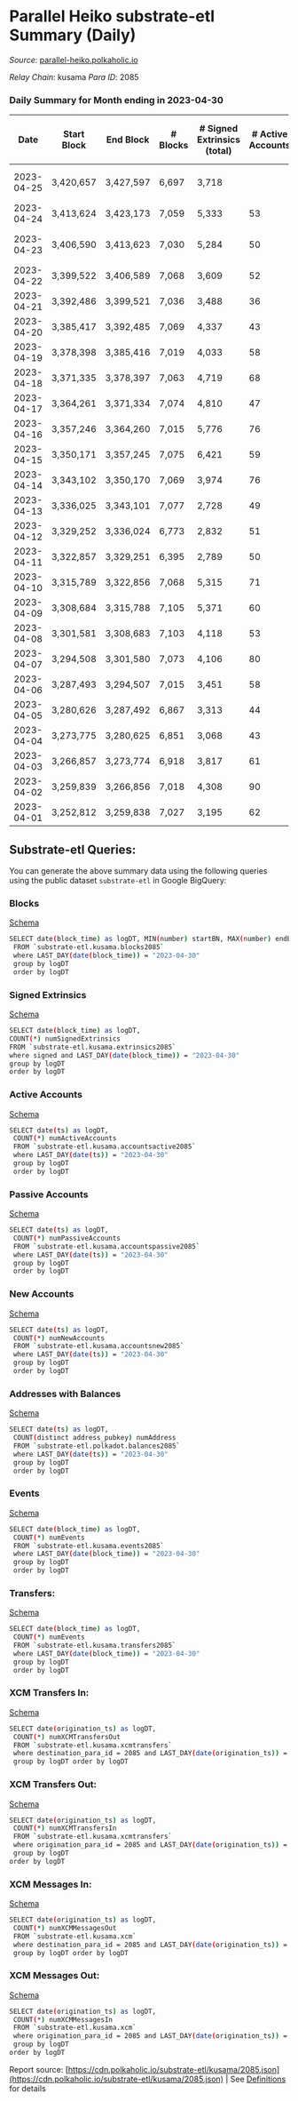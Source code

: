 # Parallel Heiko substrate-etl Summary (Daily)

_Source_: [parallel-heiko.polkaholic.io](https://parallel-heiko.polkaholic.io)

*Relay Chain*: kusama
*Para ID*: 2085



### Daily Summary for Month ending in 2023-04-30


| Date | Start Block | End Block | # Blocks  | # Signed Extrinsics (total) | # Active Accounts | # Passive | # New | # Addresses with Balances | # Events | # Transfers | # XCM Transfers In | # XCM Transfers Out | # XCM In | # XCM Out | Issues | 
| ---- | ----------- | --------- | --------  | --------------------------- | ----------------- | --------- | ----- | ------------------------- | -------- | ----------- | ------------------ | ------------------- | -------- | --------- | ------ |
| 2023-04-25 | 3,420,657 | 3,427,597 | 6,697  | 3,718 |  |  |  |  | 32,047 | 118  | 14 ($897.84) | 9 ($631.25) |  |  | 244 missing (3.52%) |
| 2023-04-24 | 3,413,624 | 3,423,173 | 7,059  | 5,333 | 53 | 11 | 3 | 24,359 | 41,596 | 232  | 22 ($5,082.05) | 23 ($1,666.87) | 23 | 32 |  |
| 2023-04-23 | 3,406,590 | 3,413,623 | 7,030  | 5,284 | 50 | 11 | 1 | 24,356 | 41,295 | 134  | 13 ($1,802.36) | 12 ($8,653.39) | 17 | 24 | 4 missing (0.06%) |
| 2023-04-22 | 3,399,522 | 3,406,589 | 7,068  | 3,609 | 52 |  | 2 | 24,355 | 32,899 | 175  | 19 ($1,834.59) | 23 ($9,491.62) | 22 | 36 |  |
| 2023-04-21 | 3,392,486 | 3,399,521 | 7,036  | 3,488 | 36 | 9 |  | 24,353 | 32,262 | 217  | 16 ($1,682.01) | 17 ($1,713.76) | 17 | 20 |  |
| 2023-04-20 | 3,385,417 | 3,392,485 | 7,069  | 4,337 | 43 |  | 1 | 24,353 | 36,402 | 161  | 18 ($1,481.30) | 18 ($1,373.16) | 19 | 19 |  |
| 2023-04-19 | 3,378,398 | 3,385,416 | 7,019  | 4,033 | 58 |  | 1 | 24,352 | 35,051 | 247  | 8 ($647.05) | 10 ($4,182.31) | 12 | 14 |  |
| 2023-04-18 | 3,371,335 | 3,378,397 | 7,063  | 4,719 | 68 |  | 1 | 24,351 | 39,473 | 475  | 32 ($1,978.75) | 48 ($9,960.07) | 47 | 51 |  |
| 2023-04-17 | 3,364,261 | 3,371,334 | 7,074  | 4,810 | 47 |  | 1 | 24,350 | 39,158 | 201  | 8 ($311.48) | 16 ($1,114.14) | 15 | 24 |  |
| 2023-04-16 | 3,357,246 | 3,364,260 | 7,015  | 5,776 | 76 |  | 2 | 24,349 | 44,742 | 414  | 41 ($2,027.60) | 65 ($9,031.90) | 53 | 77 |  |
| 2023-04-15 | 3,350,171 | 3,357,245 | 7,075  | 6,421 | 59 |  |  | 24,359 | 48,231 | 557  | 40 ($1,992.74) | 71 ($7,719.46) | 55 | 75 |  |
| 2023-04-14 | 3,343,102 | 3,350,170 | 7,069  | 3,974 | 76 |  | 1 | 24,359 | 36,404 | 641  | 62 ($4,416.05) | 78 ($8,994.57) | 79 | 89 |  |
| 2023-04-13 | 3,336,025 | 3,343,101 | 7,077  | 2,728 | 49 |  |  | 24,358 | 28,456 | 204  | 9 ($264.48) | 24 ($5,897.15) | 18 | 33 |  |
| 2023-04-12 | 3,329,252 | 3,336,024 | 6,773  | 2,832 | 51 |  | 1 | 24,358 | 28,519 | 202  | 11 ($376.62) | 21 ($2,684.45) | 17 | 25 |  |
| 2023-04-11 | 3,322,857 | 3,329,251 | 6,395  | 2,789 | 50 |  | 3 | 24,357 | 27,493 | 132  | 8 ($211.80) | 13 ($7,193.22) | 16 | 15 |  |
| 2023-04-10 | 3,315,789 | 3,322,856 | 7,068  | 5,315 | 71 |  |  | 24,354 | 42,749 | 577  | 42 ($2,286.92) | 70 ($12,218.05) | 77 | 74 |  |
| 2023-04-09 | 3,308,684 | 3,315,788 | 7,105  | 5,371 | 60 |  |  | 24,354 | 43,410 | 632  | 71 ($3,192.68) | 83 ($12,161.53) | 81 | 86 |  |
| 2023-04-08 | 3,301,581 | 3,308,683 | 7,103  | 4,118 | 53 |  | 1 | 24,354 | 35,962 | 329  | 17 ($745.18) | 33 ($5,577.66) | 20 | 35 |  |
| 2023-04-07 | 3,294,508 | 3,301,580 | 7,073  | 4,106 | 80 |  | 1 | 24,353 | 37,290 | 744  | 91 ($6,285.60) | 115 ($49,383.57) | 98 | 117 |  |
| 2023-04-06 | 3,287,493 | 3,294,507 | 7,015  | 3,451 | 58 |  | 2 | 24,352 | 32,404 | 352  | 18 ($1,917.62) | 22 ($5,444.76) | 19 | 23 |  |
| 2023-04-05 | 3,280,626 | 3,287,492 | 6,867  | 3,313 | 44 |  | 1 | 24,351 | 31,124 | 226  | 6 ($913.57) | 15 ($1,713.99) | 10 | 18 |  |
| 2023-04-04 | 3,273,775 | 3,280,625 | 6,851  | 3,068 | 43 |  |  | 24,350 | 29,582 | 97  | 1 ($35.42) | 6 ($385.62) | 2 | 6 |  |
| 2023-04-03 | 3,266,857 | 3,273,774 | 6,918  | 3,817 | 61 |  | 3 | 24,350 | 34,480 | 492  | 21 ($40,994.27) | 24 ($1,874.14) | 27 | 30 |  |
| 2023-04-02 | 3,259,839 | 3,266,856 | 7,018  | 4,308 | 90 |  | 4 | 24,347 | 38,044 | 789  | 91 ($12,065.87) | 62 ($8,305.02) | 94 | 65 |  |
| 2023-04-01 | 3,252,812 | 3,259,838 | 7,027  | 3,195 | 62 |  | 1 | 24,343 | 30,981 | 214  | 11 ($1,472.15) | 19 ($3,079.30) | 14 | 22 |  |

## Substrate-etl Queries:
You can generate the above summary data using the following queries using the public dataset `substrate-etl` in Google BigQuery:


### Blocks 

[Schema](https://github.com/colorfulnotion/substrate-etl/blob/main/schema/blocks.json)

```bash
SELECT date(block_time) as logDT, MIN(number) startBN, MAX(number) endBN, COUNT(*) numBlocks 
 FROM `substrate-etl.kusama.blocks2085`  
 where LAST_DAY(date(block_time)) = "2023-04-30" 
 group by logDT 
 order by logDT
```

### Signed Extrinsics 

[Schema](https://github.com/colorfulnotion/substrate-etl/blob/main/schema/extrinsics.json)

```bash
SELECT date(block_time) as logDT, 
COUNT(*) numSignedExtrinsics 
FROM `substrate-etl.kusama.extrinsics2085`  
where signed and LAST_DAY(date(block_time)) = "2023-04-30" 
group by logDT 
order by logDT
```

### Active Accounts 

[Schema](https://github.com/colorfulnotion/substrate-etl/blob/main/schema/accountsactive.json)

```bash
SELECT date(ts) as logDT, 
 COUNT(*) numActiveAccounts 
 FROM `substrate-etl.kusama.accountsactive2085` 
 where LAST_DAY(date(ts)) = "2023-04-30" 
 group by logDT 
 order by logDT
```

### Passive Accounts 

[Schema](https://github.com/colorfulnotion/substrate-etl/blob/main/schema/accountspassive.json)

```bash
SELECT date(ts) as logDT, 
 COUNT(*) numPassiveAccounts 
 FROM `substrate-etl.kusama.accountspassive2085` 
 where LAST_DAY(date(ts)) = "2023-04-30" 
 group by logDT 
 order by logDT
```

### New Accounts 

[Schema](https://github.com/colorfulnotion/substrate-etl/blob/main/schema/accountsnew.json)

```bash
SELECT date(ts) as logDT, 
 COUNT(*) numNewAccounts 
 FROM `substrate-etl.kusama.accountsnew2085` 
 where LAST_DAY(date(ts)) = "2023-04-30" 
 group by logDT
 order by logDT
```

### Addresses with Balances 

[Schema](https://github.com/colorfulnotion/substrate-etl/blob/main/schema/balances.json)

```bash
SELECT date(ts) as logDT,
 COUNT(distinct address_pubkey) numAddress 
 FROM `substrate-etl.polkadot.balances2085` 
 where LAST_DAY(date(ts)) = "2023-04-30" 
 group by logDT 
 order by logDT
```

### Events 

[Schema](https://github.com/colorfulnotion/substrate-etl/blob/main/schema/events.json)

```bash
SELECT date(block_time) as logDT, 
 COUNT(*) numEvents 
 FROM `substrate-etl.kusama.events2085` 
 where LAST_DAY(date(block_time)) = "2023-04-30" 
 group by logDT 
 order by logDT
```

### Transfers:

[Schema](https://github.com/colorfulnotion/substrate-etl/blob/main/schema/transfers.json)

```bash
SELECT date(block_time) as logDT, 
 COUNT(*) numEvents 
 FROM `substrate-etl.kusama.transfers2085` 
 where LAST_DAY(date(block_time)) = "2023-04-30" 
 group by logDT 
 order by logDT
```

### XCM Transfers In: 

[Schema](https://github.com/colorfulnotion/substrate-etl/blob/main/schema/xcmtransfers.json)

```bash
SELECT date(origination_ts) as logDT, 
 COUNT(*) numXCMTransfersOut 
 FROM `substrate-etl.kusama.xcmtransfers` 
 where destination_para_id = 2085 and LAST_DAY(date(origination_ts)) = "2023-04-30" 
 group by logDT order by logDT
```

### XCM Transfers Out: 

[Schema](https://github.com/colorfulnotion/substrate-etl/blob/main/schema/xcmtransfers.json)

```bash
SELECT date(origination_ts) as logDT, 
 COUNT(*) numXCMTransfersIn 
 FROM `substrate-etl.kusama.xcmtransfers` 
 where origination_para_id = 2085 and LAST_DAY(date(origination_ts)) = "2023-04-30" 
 group by logDT 
order by logDT
```

### XCM Messages In: 

[Schema](https://github.com/colorfulnotion/substrate-etl/blob/main/schema/xcm.json)

```bash
SELECT date(origination_ts) as logDT, 
 COUNT(*) numXCMMessagesOut 
 FROM `substrate-etl.kusama.xcm` 
 where destination_para_id = 2085 and LAST_DAY(date(origination_ts)) = "2023-04-30" 
 group by logDT order by logDT
```

### XCM Messages Out: 

[Schema](https://github.com/colorfulnotion/substrate-etl/blob/main/schema/xcm.json)

```bash
SELECT date(origination_ts) as logDT, 
 COUNT(*) numXCMMessagesIn 
 FROM `substrate-etl.kusama.xcm` 
 where origination_para_id = 2085 and LAST_DAY(date(origination_ts)) = "2023-04-30" 
 group by logDT 
order by logDT
```


Report source: [https://cdn.polkaholic.io/substrate-etl/kusama/2085.json](https://cdn.polkaholic.io/substrate-etl/kusama/2085.json) | See [Definitions](/DEFINITIONS.md) for details
